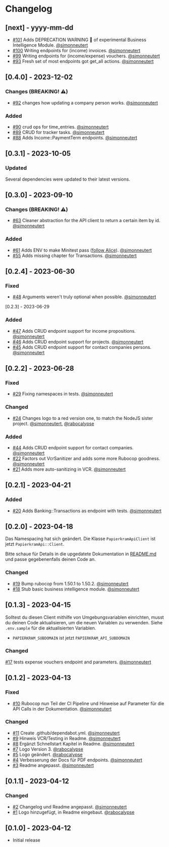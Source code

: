 # Changelog

## [next] - yyyy-mm-dd

- [#101](https://github.com/simonneutert/papierkram_api_client/pull/101) Adds DEPRECATION WARNING 🚨 of experimental Business Intelligence Module. [@simonneutert](https://github.com/simonneutert)
- [#100](https://github.com/simonneutert/papierkram_api_client/pull/100) Writing endpoints for (income) invoices. [@simonneutert](https://github.com/simonneutert)
- [#99](https://github.com/simonneutert/papierkram_api_client/pull/99) Writing endpoints for (income/expense) vouchers. [@simonneutert](https://github.com/simonneutert)
- [#93](https://github.com/simonneutert/papierkram_api_client/pull/93) Fresh set of most endpoints got get_all actions. [@simonneutert](https://github.com/simonneutert)

## [0.4.0] - 2023-12-02

### Changes (BREAKING! ⚠️)

- [#92](https://github.com/simonneutert/papierkram_api_client/pull/92) changes how updating a company person works. [@simonneutert](https://github.com/simonneutert)

### Added

- [#90](https://github.com/simonneutert/papierkram_api_client/pull/90) crud ops for time_entries. [@simonneutert](https://github.com/simonneutert)
- [#89](https://github.com/simonneutert/papierkram_api_client/pull/89) CRUD for tracker tasks. [@simonneutert](https://github.com/simonneutert)
- [#88](https://github.com/simonneutert/papierkram_api_client/pull/88) Adds Income::PaymentTerm endpoints. [@simonneutert](https://github.com/simonneutert)

## [0.3.1] - 2023-10-05

### Updated

Several dependencies were updated to their latest versions.

## [0.3.0] - 2023-09-10

### Changes (BREAKING! ⚠️)

- [#63](https://github.com/simonneutert/papierkram_api_client/pull/63) Cleaner abstraction for the API client to return a certain item by id. [@simonneutert](https://github.com/simonneutert)

### Added

- [#61](https://github.com/simonneutert/papierkram_api_client/pull/61) Adds ENV to make Minitest pass ([follow Alice](https://github.com/ordinaryzelig/minispec-metadata/pull/18)). [@simonneutert](https://github.com/simonneutert)
- [#55](https://github.com/simonneutert/papierkram_api_client/pull/55) Adds missing chapter for Transactions. [@simonneutert](https://github.com/simonneutert)

## [0.2.4] - 2023-06-30

### Fixed

- [#48](https://github.com/simonneutert/papierkram_api_client/pull/48) Arguments weren't truly optional when possible. [@simonneutert](https://github.com/simonneutert)

[0.2.3] - 2023-06-29

### Added

- [#47](https://github.com/simonneutert/papierkram_api_client/pull/47) Adds CRUD endpoint support for income propositions. [@simonneutert](https://github.com/simonneutert)
- [#46](https://github.com/simonneutert/papierkram_api_client/pull/46) Adds CRUD endpoint support for projects. [@simonneutert](https://github.com/simonneutert)
- [#45](https://github.com/simonneutert/papierkram_api_client/pull/45) Adds CRUD endpoint support for contact companies persons. [@simonneutert](https://github.com/simonneutert)

## [0.2.2] - 2023-06-28

### Fixed

- [#29](https://github.com/simonneutert/papierkram_api_client/pull/29) Fixing namespaces in tests. [@simonneutert](https://github.com/simonneutert)

### Changed

- [#24](https://github.com/simonneutert/papierkram_api_client/pull/24) Changes logo to a red version one, to match the NodeJS sister project. [@simonneutert](https://github.com/simonneutert), [@rabocalypse](https://github.com/rabocalypse)

### Added

- [#44](https://github.com/simonneutert/papierkram_api_client/pull/44) Adds CRUD endpoint support for contact companies. [@simonneutert](https://github.com/simonneutert)
- [#22](https://github.com/simonneutert/papierkram_api_client/pull/22) Factors out VcrSanitizer and adds some more Rubocop goodness. [@simonneutert](https://github.com/simonneutert)
- [#21](https://github.com/simonneutert/papierkram_api_client/pull/21) Adds more auto-sanitizing in VCR. [@simonneutert](https://github.com/simonneutert)

## [0.2.1] - 2023-04-21

### Added

- [#20](https://github.com/simonneutert/papierkram_api_client/pull/20) Adds Banking::Transactions as endpoint with tests. [@simonneutert](https://github.com/simonneutert)

## [0.2.0] - 2023-04-18

Das Namespacing hat sich geändert. Die Klasse `PapierkramApiClient` ist jetzt `PapierkramApi::Client`.

Bitte schaue für Details in die upgedatete Dokumentation in [README.md](README.md) und passe gegebenenfalls deinen Code an.

### Changed

- [#19](https://github.com/simonneutert/papierkram_api_client/pull/19) Bump rubocop from 1.50.1 to 1.50.2. [@simonneutert](https://github.com/simonneutert)
- [#18](https://github.com/simonneutert/papierkram_api_client/pull/18) Stub basic business intelligence module. [@simonneutert](https://github.com/simonneutert)

## [0.1.3] - 2023-04-15

Solltest du diesen Client mithilfe von Umgebungsvariablen einrichten, musst du deinen Code aktualisieren, um die neuen Variablen zu verwenden. Siehe `.env.sample` für die aktualisierten Variablen.

- `PAPIERKRAM_SUBDOMAIN` ist jetzt `PAPIERKRAM_API_SUBDOMAIN`

### Changed

[#17](https://github.com/simonneutert/papierkram_api_client/pull/17) tests expense vouchers endpoint and parameters. [@simonneutert](https://github.com/simonneutert)

## [0.1.2] - 2023-04-13

### Fixed

- [#10](https://github.com/simonneutert/papierkram_api_client/pull/10) Rubocop nun Teil der CI Pipeline und Hinweise auf Parameter für die API Calls in der Dokumentation. [@simonneutert](https://github.com/simonneutert)

### Changed

- [#11](https://github.com/simonneutert/papierkram_api_client/pull/11) Create .github/dependabot.yml. [@simonneutert](https://github.com/simonneutert)
- [#9](https://github.com/simonneutert/papierkram_api_client/pull/9) Hinweis VCR/Testing in Readme. [@simonneutert](https://github.com/simonneutert)
- [#8](https://github.com/simonneutert/papierkram_api_client/pull/8) Ergänzt Schnellstart Kapitel in Readme. [@simonneutert](https://github.com/simonneutert)
- [#7](https://github.com/simonneutert/papierkram_api_client/pull/7) Logo Version 3. [@rabocalypse](https://github.com/rabocalypse)
- [#5](https://github.com/simonneutert/papierkram_api_client/pull/5) Logo geändert. [@rabocalypse](https://github.com/rabocalypse)
- [#4](https://github.com/simonneutert/papierkram_api_client/pull/4) Verbesserung der Docs für PDF endpoints. [@simonneutert](https://github.com/simonneutert)
- [#3](https://github.com/simonneutert/papierkram_api_client/pull/3) Readme angepasst. [@simonneutert](https://github.com/simonneutert)

## [0.1.1] - 2023-04-12

### Changed

- [#2](https://github.com/simonneutert/papierkram_api_client/pull/2) Changelog und Readme angepasst. [@simonneutert](https://github.com/simonneutert)
- [#1](https://github.com/simonneutert/papierkram_api_client/pull/1) Logo hinzugefügt, in Readme eingebaut. [@rabocalypse](https://github.com/rabocalypse)

## [0.1.0] - 2023-04-12

- Initial release
